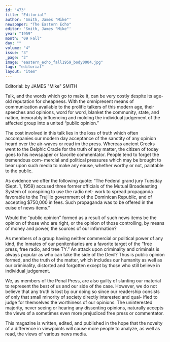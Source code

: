 ```yaml
---
id: "473"
title: "Editorial"
author: 'Smith, James "Mike"'
newspaper: "The Eastern Echo"
editor: 'Smith, James "Mike"'
year: "1959"
month: "09 Fall"
day: ""
volume: "4"
issue: "3"
_page: "2"
image: "eastern_echo_fall1959_body0004.jpg"
tags: "editorial"
layout: "item"
---
```

Editorial: by JAMES "Mike" SMITH

Talk, and the words which go to make it, can be very costly despite its age-old reputation
for cheapness. With the omnipresent means of communication available to the prolific talkers
of this modern age, their speeches and opinions, word for word, blanket the community, state,
and nation, inexorably influencing and molding the individual judgement of the affected group
into a united “public opinion.”

The cost involved in this talk lies in the loss of truth which often accompanies our modern
day acceptance of the sanctity of any opinion heard over the air-waves or read im the press.
Whereas ancient Greeks went to the Delphic Oracle for the truth of any matter, the citizen of
today goes to his newspaper or favorite commentator. People tend to forget the tremendous com-
mercial and political pressures which may be brought to bear upon such media to make any
eause, whether worthy or not, palatable to the public.

As evidence we offer the following quote: “The Federal grand jury Tuesday (Sept. 1, 1959)
accused three former officials of the Mutual Broadeasting System of conspiring to use the radio net-
work to spread propaganda favorable to the Trujillo government of the Dominican Republic, and
of accepting $750,000 in fees. Such propaganda was to be offered in the euise of news items.”

Would the “public opinion” formed as a result of such news items be the opinion of those who
are right, or the opinion of those controlling, by means of money and power, the sources of our
information?

As members of a group having neither commercial or political power of any kind, the Inmates
of our penitentiaries are a favorite target of the “free press, free radio, and tree TY.” An attack
upon criminality and criminals is always popular as who can take the side of the Devil? Thus is
public opinion formed, and the truth of the matter, which includes our humanity as well as our
criminality, distorted and forgotten except by those who still believe in individual judgement.

We, as members of the Penal Press, are also guilty of slanting our material to represent the
best of us and our side of the case. However, we do not believe that any truth is lost by our doing
so since our readership consists of only that small minority of society directly interested and qual-
ified to judge for themselves the worthiness of our opinions. The uninterested majority, never
seeing or hearing any dissenting opinions, naturally accepts the views of a sometimes even more
prejudiced free press or commentator.

This magazine is written, edited, and published in the hope that the novelty of a difference in
viewpoints will cause more people to analyze, as well as read, the views of various news media.
